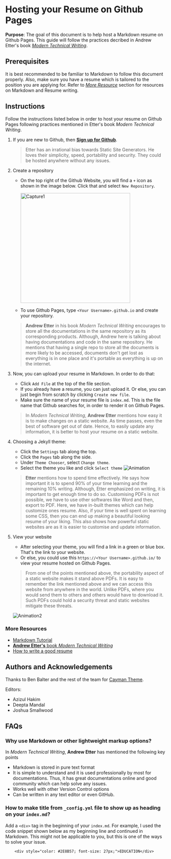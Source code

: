 # Hosting your Resume on Github Pages
**Purpose**: The goal of this document is to help host a Markdown resume on Github Pages. This guide will follow the practices decribed in Andrew Etter's book [*Modern Technical Writing*](https://www.amazon.ca/Modern-Technical-Writing-Introduction-Documentation-ebook/dp/B01A2QL9SS).

## Prerequisites
It is best recommended to be familiar to Markdown to follow this document properly. Also, make sure you have a resume which is tailored to the position you are applying for.
Refer to [*More Resource*](https://github.com/Harshal-Bhalerao/Harshal-Bhalerao.github.io#more-resources) section for resources on Markdown and Resume writing.

## Instructions
Follow the instructions listed below in order to host your resume on Github Pages following practices mentioned in Etter's book *Modern Technical Writing*.

1. If you are new to Github, then [**Sign up for Github**](https://github.com/signup?ref_cta=Sign+up&ref_loc=header+logged+out&ref_page=%2F&source=header-home).
    > Etter has an irrational bias towards Static Site Generators. He loves their simplicity, speed, portability and security. They could be hosted anywhere without any issues.
2. Create a repository
    - On the top right of the Github Website, you will find a `+` icon as shown in the image below. Click that and select `New Repository`.
      
      <img width="343" alt="Capture1" src="https://user-images.githubusercontent.com/102128579/159593482-38d966d0-ed9b-4252-9097-e119ea0968f0.PNG">
    - To use Github Pages, type `<Your Username>.github.io` and create your repository.
    > **Andrew Etter** in his book *Modern Technical Writing* encourages to store all the documentations in the same repository as its corresponding products. Although, Andrew here is talking about having documentations and code in the same repository. He mentions that having a single repo to store all the documents is more likely to be accessed, documents don't get lost as everything is in one place and it's portable as everything is up on the internet.
3. Now, you can upload your resume in Markdown. In order to do that:
    - Click `Add File` at the top of the file section.
    - If you already have a resume, you can just upload it. Or else, you can just begin from scratch by clicking `Create new file`.
    - Make sure the name of your resume file is `index.md`. This is the file name that Github searches for, in order to render it on Github Pages.
    > In *Modern Technical Writing*, **Andrew Etter** mentions how easy it is to make changes on a static website. As time passes, even the best of software get out of date. Hence, to easily update any information, it is better to host your resume on a static website.
4. Choosing a Jekyll theme:
    - Click the `Settings` tab along the top.
    - Click the `Pages` tab along the side.
    - Under `Theme Chooser`, select `Change theme`.
    - Select the theme you like and click `Select theme`
      ![Animation](https://user-images.githubusercontent.com/102128579/159598822-cf1463bf-b168-46a0-b0a3-fed2a336247e.gif)
    > **Etter** mentions how to spend time effectively. He says how important it is to spend 90% of your time learning and the remaining 10% writing. Although, Etter emphasized on writing, it is important to get enough time to do so. Customising PDFs is not possible, we have to use other softwares like Word and then, export to PDF. Here, we have in-built themes which can help customize ones resume. Also, if your time is well spent on learning some CSS, then you can end up making a beautiful looking resume of your liking. This also shows how powerful static websites are as it is easier to customise and update information.
5. View your website
    - After selecting your theme, you will find a link in a green or blue box. That's the link to your website. 
    - Or else, you could use this `https://<Your Username>.github.io/` to view your resume hosted on Github Pages.
    > From one of the points mentioned above, the portability aspect of a static website makes it stand above PDFs. It is easy to remember the link mentioned above and we can access this website from anywhere in the world. Unlike PDFs, where you would send them to others and others would have to download it. Such PDFs could hold a security threat and static websites mitigate these threats.

    ![Animation2](https://user-images.githubusercontent.com/102128579/159615790-b382697b-6960-4b6a-924b-386c20345d3f.gif)

### More Resources
- [Markdown Tutorial](https://www.markdowntutorial.com/)
- [**Andrew Etter's** book *Modern Technical Writing*](https://www.amazon.ca/Modern-Technical-Writing-Introduction-Documentation-ebook/dp/B01A2QL9SS)
- [How to write a good resume](https://www.jobbank.gc.ca/findajob/resources/write-good-resume)


## Authors and Acknowledgements
Thanks to Ben Balter and the rest of the team for [Cayman Theme](https://github.com/pages-themes/cayman).

Editors:
- Azizul Hakim
- Deepta Mandal
- Joshua Smallwood

## FAQs
### Why use Markdown or other lightweight markup options?
In *Modern Technical Writing*, **Andrew Etter** has mentioned the following key points 
- Markdown is stored in pure text format
- It is simple to understand and it is used professionally by most for documentations. Thus, it has great documentations online and good community which can help solve any issues.
- Works well with other Version Control options
- Can be written in any text editor or even GitHub. 

### How to make title from `_config.yml` file to show up as heading on your `index.md`?
Add a `<div>` tag in the beginning of your `index.md`. For example, I used the code snippet shown below as my beginning line and continued in Markdown. This might not be applicable to you, but this is one of the ways to solve your issue.
        
        <div style="color: #2E8B57; font-size: 27px;">EDUCATION</div>

